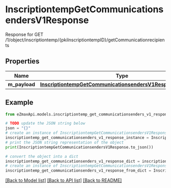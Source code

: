 # InscriptiontempGetCommunicationsendersV1Response

Response for GET /1/object/inscriptiontemp/{pkiInscriptiontempID}/getCommunicationrecipients

## Properties

Name | Type | Description | Notes
------------ | ------------- | ------------- | -------------
**m_payload** | [**InscriptiontempGetCommunicationsendersV1ResponseMPayload**](InscriptiontempGetCommunicationsendersV1ResponseMPayload.md) |  | 

## Example

```python
from eZmaxApi.models.inscriptiontemp_get_communicationsenders_v1_response import InscriptiontempGetCommunicationsendersV1Response

# TODO update the JSON string below
json = "{}"
# create an instance of InscriptiontempGetCommunicationsendersV1Response from a JSON string
inscriptiontemp_get_communicationsenders_v1_response_instance = InscriptiontempGetCommunicationsendersV1Response.from_json(json)
# print the JSON string representation of the object
print(InscriptiontempGetCommunicationsendersV1Response.to_json())

# convert the object into a dict
inscriptiontemp_get_communicationsenders_v1_response_dict = inscriptiontemp_get_communicationsenders_v1_response_instance.to_dict()
# create an instance of InscriptiontempGetCommunicationsendersV1Response from a dict
inscriptiontemp_get_communicationsenders_v1_response_from_dict = InscriptiontempGetCommunicationsendersV1Response.from_dict(inscriptiontemp_get_communicationsenders_v1_response_dict)
```
[[Back to Model list]](../README.md#documentation-for-models) [[Back to API list]](../README.md#documentation-for-api-endpoints) [[Back to README]](../README.md)


